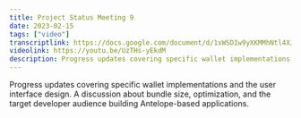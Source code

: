 ```yaml
---
title: Project Status Meeting 9
date: 2023-02-15
tags: ["video"]
transcriptlink: https://docs.google.com/document/d/1xWSDIw9yXKMMhNtl4XJAYXTgpM-QCpzwScD8rfmN3_s/edit?usp=sharing
videolink: https://youtu.be/UzTHs-yEkdM
description: Progress updates covering specific wallet implementations and the user interface design. A discussion about bundle size, optimization, and the target developer audience building Antelope-based applications.
---
```


Progress updates covering specific wallet implementations and the user interface design. A discussion about bundle size, optimization, and the target developer audience building Antelope-based applications.
